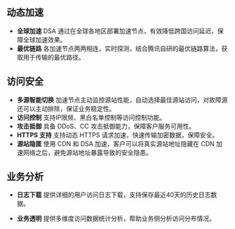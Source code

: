 ## 动态加速
- **全球加速**
DSA 通过在全球各地区部署加速节点，有效降低跨国访问延迟，保障全球加速效果。
- **最优链路**
各加速节点两两相连，实时探测，结合腾讯自研的最优链路算法，获取用于传输的最优路径。

## 访问安全
- **多源智能切换**
加速节点主动监控源站性能，自动选择最佳源站访问，对故障源还可以主动排除，保证业务稳定性。
- **访问控制**
支持IP限频、黑白名单控制等访问控制功能。
- **攻击抵御**
具备 DDoS、CC 攻击抵御能力，保障客户服务可用性。
- **HTTPS 支持**
支持动态 HTTPS 请求加速，快速传输加密数据，保障安全。
- **源站隐匿**
使用 CDN 和 DSA 加速，客户可以将真实源站地址隐藏在 CDN 加速网络之后，避免源站地址暴露导致的安全隐患。

## 业务分析
- **日志下载**
提供详细的用户访问日志下载，支持保存最近40天的历史日志数据。

- **业务透明**
提供多维度访问数据统计分析，帮助业务侧分析访问分布情况。

